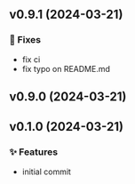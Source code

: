 ## v0.9.1 (2024-03-21)

### 🐛 Fixes

- fix ci
- fix typo on README.md

## v0.9.0 (2024-03-21)

## v0.1.0 (2024-03-21)

### ✨ Features

- initial commit
